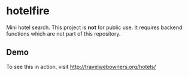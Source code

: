 # hotelfire

Mini hotel search. This project is **not** for public use. It requires backend functions which are not part of this repository.

## Demo

To see this in action, visit http://travelwebowners.org/hotels/
